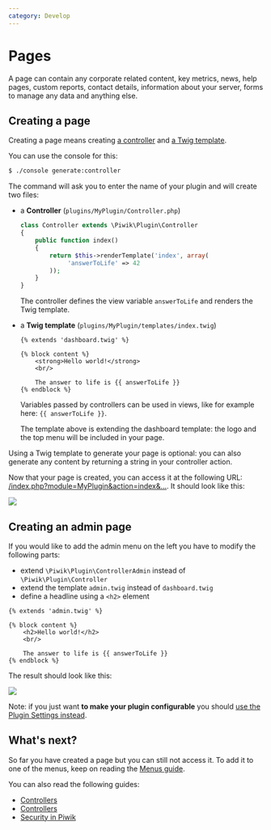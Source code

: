 ```yaml
---
category: Develop
---
```

# Pages

A page can contain any corporate related content, key metrics, news, help pages, custom reports, contact details, information about your server, forms to manage any data and anything else.

## Creating a page

Creating a page means creating [a controller](/guides/controllers) and [a Twig template](/guides/views).

You can use the console for this:

```bash
$ ./console generate:controller
```

The command will ask you to enter the name of your plugin and will create two files:

- a **Controller** (`plugins/MyPlugin/Controller.php`)

    ```php
    class Controller extends \Piwik\Plugin\Controller
    {
        public function index()
        {
            return $this->renderTemplate('index', array(
                 'answerToLife' => 42
            ));
        }
    }
    ```

    The controller defines the view variable `answerToLife` and renders the Twig template.

- a **Twig template** (`plugins/MyPlugin/templates/index.twig`)

    ```twig
    {% extends 'dashboard.twig' %}

    {% block content %}
        <strong>Hello world!</strong>
        <br/>

        The answer to life is {{ answerToLife }}
    {% endblock %}
    ```

    Variables passed by controllers can be used in views, like for example here: `{{ answerToLife }}`.

    The template above is extending the dashboard template: the logo and the top menu will be included in your page.

Using a Twig template to generate your page is optional: you can also generate any content by returning a string in your controller action.

Now that your page is created, you can access it at the following URL: [/index.php?module=MyPlugin&action=index&…](http://localhost:8000/index.php?module=MyPlugin&action=index&idSite=1&period=day&date=yesterday). It should look like this:

![](http://piwik.org/wp-content/uploads/2014/09/action_example.png)

## Creating an admin page

If you would like to add the admin menu on the left you have to modify the following parts:

- extend `\Piwik\Plugin\ControllerAdmin` instead of `\Piwik\Plugin\Controller`
- extend the template `admin.twig` instead of `dashboard.twig`
- define a headline using a `<h2>` element

```twig
{% extends 'admin.twig' %}

{% block content %}
    <h2>Hello world!</h2>
    <br/>

    The answer to life is {{ answerToLife }}
{% endblock %}
```

The result should look like this:

![](http://piwik.org/wp-content/uploads/2014/09/action_admin_example.png)

Note: if you just want **to make your plugin configurable** you should [use the Plugin Settings instead](/guides/plugin-settings).

## What's next?

So far you have created a page but you can still not access it. To add it to one of the menus, keep on reading the [Menus guide](/guides/menus.md).

You can also read the following guides:

- [Controllers](/guides/controllers.md)
- [Controllers](/guides/views.md)
- [Security in Piwik](/guides/security-in-piwik.md)
